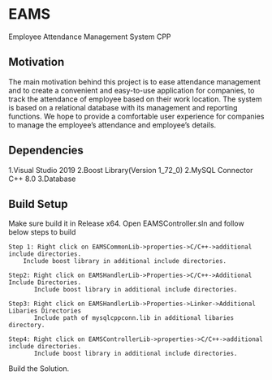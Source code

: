 # EAMS
Employee Attendance Management System CPP

## Motivation
The main motivation behind this project is to ease attendance management and to create a convenient and easy-to-use application for companies, to track the attendance of employee based on their work location. The system is based on a relational database with its management and reporting functions. We hope to provide a comfortable user experience for companies to manage the employee’s  attendance and employee’s details.

## Dependencies
1.Visual Studio 2019
2.Boost Library(Version 1_72_0)
2.MySQL Connector C++ 8.0
3.Database

## Build Setup
Make sure build it in Release x64.
Open EAMSController.sln and follow below steps to build

	Step 1: Right click on EAMSCommonLib->properties->C/C++->additional include directories.
		Include boost library in additional include directories.

	Step2: Right click on EAMSHandlerLib->Properties->C/C++->Additional Include Directories.
	       Include boost library in additional include directories.

	Step3: Right click on EAMSHandlerLib->Properties->Linker->Additional Libaries Directories
	       Include path of mysqlcppconn.lib in additional libaries directory.

	Step4: Right click on EAMSControllerLib->properties->C/C++->additional include directories.
	       Include boost library in additional include directories.

Build the Solution.


